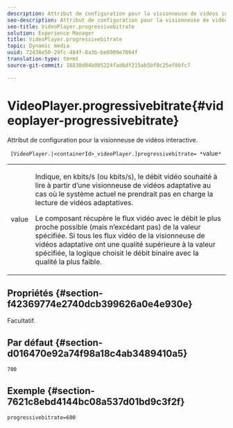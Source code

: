 ```yaml
---
description: Attribut de configuration pour la visionneuse de vidéos interactive.
seo-description: Attribut de configuration pour la visionneuse de vidéos interactive.
seo-title: VideoPlayer.progressivebitrate
solution: Experience Manager
title: VideoPlayer.progressivebitrate
topic: Dynamic media
uuid: 72438e50-29fc-484f-8a3b-be8909e7864f
translation-type: tm+mt
source-git-commit: 16838d04b005224fad6df215ab5bf8c25ef86fc7

---
```



# VideoPlayer.progressivebitrate{#videoplayer-progressivebitrate}

Attribut de configuration pour la visionneuse de vidéos interactive.

` [VideoPlayer.|<containerId>_videoPlayer.]progressivebitrate= *`value`*`

<table id="table_C616483932C2482CA9794DDD7313FD7C"> 
 <tbody> 
  <tr> 
   <td colname="col1"> <p> <span class="codeph"> value</span> </p> </td> 
   <td colname="col2"> <p> Indique, en kbits/s (ou kbits/s), le débit vidéo souhaité à lire à partir d’une visionneuse de vidéos adaptative au cas où le système actuel ne prendrait pas en charge la lecture de vidéos adaptatives. </p> <p>Le composant récupère le flux vidéo avec le débit le plus proche possible (mais n’excédant pas) de la valeur spécifiée. Si tous les flux vidéo de la visionneuse de vidéos adaptative ont une qualité supérieure à la valeur spécifiée, la logique choisit le débit binaire avec la qualité la plus faible. </p> </td> 
  </tr> 
 </tbody> 
</table>

## Propriétés {#section-f42369774e2740dcb399626a0e4e930e}

Facultatif.

## Par défaut {#section-d016470e92a74f98a18c4ab3489410a5}

`700`

## Exemple {#section-7621c8ebd4144bc08a537d01bd9c3f2f}

```
progressivebitrate=600
```

